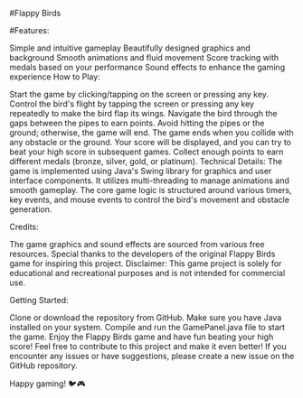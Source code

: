 #Flappy Birds

#Features:

Simple and intuitive gameplay
Beautifully designed graphics and background
Smooth animations and fluid movement
Score tracking with medals based on your performance
Sound effects to enhance the gaming experience
How to Play:

Start the game by clicking/tapping on the screen or pressing any key.
Control the bird's flight by tapping the screen or pressing any key repeatedly to make the bird flap its wings.
Navigate the bird through the gaps between the pipes to earn points.
Avoid hitting the pipes or the ground; otherwise, the game will end.
The game ends when you collide with any obstacle or the ground.
Your score will be displayed, and you can try to beat your high score in subsequent games.
Collect enough points to earn different medals (bronze, silver, gold, or platinum).
Technical Details:
The game is implemented using Java's Swing library for graphics and user interface components. It utilizes multi-threading to manage animations and smooth gameplay. The core game logic is structured around various timers, key events, and mouse events to control the bird's movement and obstacle generation.

Credits:

The game graphics and sound effects are sourced from various free resources.
Special thanks to the developers of the original Flappy Birds game for inspiring this project.
Disclaimer:
This game project is solely for educational and recreational purposes and is not intended for commercial use.

Getting Started:

Clone or download the repository from GitHub.
Make sure you have Java installed on your system.
Compile and run the GamePanel.java file to start the game.
Enjoy the Flappy Birds game and have fun beating your high score!
Feel free to contribute to this project and make it even better! If you encounter any issues or have suggestions, please create a new issue on the GitHub repository.

Happy gaming! 🐦🎮
